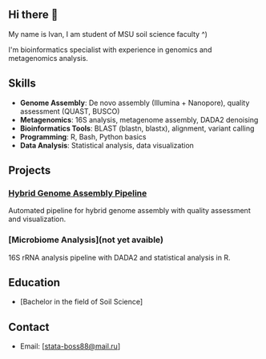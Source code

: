 ## Hi there 👋
My name is Ivan, I am student of MSU soil science faculty ^)

I'm bioinformatics specialist with experience in genomics and metagenomics analysis.

## Skills
- **Genome Assembly**: De novo assembly (Illumina + Nanopore), quality assessment (QUAST, BUSCO)
- **Metagenomics**: 16S analysis, metagenome assembly, DADA2 denoising
- **Bioinformatics Tools**: BLAST (blastn, blastx), alignment, variant calling
- **Programming**: R, Bash, Python basics
- **Data Analysis**: Statistical analysis, data visualization

## Projects

### [Hybrid Genome Assembly Pipeline](https://github.com/Master391034/hybrid-genome-assembly-pipeline)
Automated pipeline for hybrid genome assembly with quality assessment and visualization.

### [Microbiome Analysis](not yet avaible) 
16S rRNA analysis pipeline with DADA2 and statistical analysis in R. 

## Education
- [Bachelor in the field of Soil Science]

## Contact
- Email: [stata-boss88@mail.ru]
